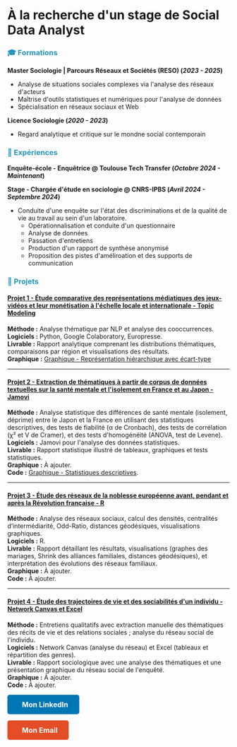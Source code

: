 # À la recherche d'un stage de Social Data Analyst

### <span style="color:#2596BE;">🎓 Formations</span>
**Master Sociologie | Parcours Réseaux et Sociétés (RESO) (_2023 - 2025_)**
- Analyse de situations sociales complexes via l'analyse des réseaux d'acteurs
- Maîtrise d'outils statistiques et numériques pour l'analyse de données
- Spécialisation en réseaux sociaux et Web

**Licence Sociologie (_2020 - 2023_)**
- Regard analytique et critique sur le mondne social contemporain

### <span style="color:#2596BE;">💼 Expériences</span>
**Enquête-école - Enquêtrice
@ Toulouse Tech Transfer (_Octobre 2024 - Maintenant_)**

**Stage - Chargée d'étude en sociologie
@ CNRS-IPBS (_Avril 2024 - Septembre 2024_)**
- Conduite d'une enquête sur l'état des discriminations et de la qualité de vie au travail au sein d'un laboratoire.
  - Opérationnalisation et conduite d'un questionnaire
  - Analyse de données
  - Passation d'entretiens
  - Production d'un rapport de synthèse anonymisé
  - Proposition des pistes d'améliroation et des supports de communication

### <span style="color:#2596BE;">📂 Projets</span>

#### **[Projet 1 - Étude comparative des représentations médiatiques des jeux-vidéos et leur monétisation à l'échelle locale et internationale - Topic Modeling](/mesdocuments/dossier_topicmodeling.pdf)**  
**Méthode :** Analyse thématique par NLP et analyse des cooccurrences.  
**Logiciels :** Python, Google Colaboratory, Europresse.  
**Livrable :** Rapport analytique comprenant les distributions thématiques, comparaisons par région et visualisations des résultats.  
**Graphique :** [Graphique - Représentation hiérarchique avec écart-type](/mesdocuments/representationhierarchique_ecart-type.JPG)

---

#### **[Projet 2 - Extraction de thématiques à partir de corpus de données textuelles sur la santé mentale et l'isolement en France et au Japon - Jamovi](/mesdocuments/dossier_jamovi.pdf)**  
**Méthode :** Analyse statistique des différences de santé mentale (isolement, déprime) entre le Japon et la France en utilisant des statistiques descriptives, des tests de fiabilité (α de Cronbach), des tests de corrélation (χ² et V de Cramer), et des tests d'homogénéité (ANOVA, test de Levene).  
**Logiciels :** Jamovi pour l'analyse des données statistiques.  
**Livrable :** Rapport statistique illustré de tableaux, graphiques et tests statistiques.  
**Graphique :** À ajouter.  
**Code :** [Graphique - Statistiques descriptives](/mesdocuments/statistiquesdescriptives.JPG).  

---

#### **[Projet 3 - Étude des réseaux de la noblesse européenne avant, pendant et après la Révolution française - R](/mesdocuments/dossier_noblesse.pdf)**   
**Méthode :** Analyse des réseaux sociaux, calcul des densités, centralités d’intermédiarité, Odd-Ratio, distances géodésiques, visualisations graphiques.  
**Logiciels :** R.  
**Livrable :** Rapport détaillant les résultats, visualisations (graphes des mariages, Shrink des alliances familiales, distances géodésiques), et interprétation des évolutions des réseaux familiaux.  
**Graphique :** À ajouter.  
**Code :** À ajouter.  

---

#### **[Projet 4 - Étude des trajectoires de vie et des sociabilités d'un individu - Network Canvas et Excel](/mesdocuments/dossier_réseauxpersonnels.pdf)**  
**Méthode :** Entretiens qualitatifs avec extraction manuelle des thématiques des récits de vie et des relations sociales ; analyse du réseau social de l'individu.  
**Logiciels :** Network Canvas (analyse du réseau) et Excel (tableaux et répartition des genres).  
**Livrable :** Rapport sociologique avec une analyse des thématiques et une présentation graphique du réseau social de l'enquêté.  
**Graphique :** À ajouter.  
**Code :** À ajouter.  



<html lang="fr">
<head>
  <meta charset="UTF-8">
  <meta name="viewport" content="width=device-width, initial-scale=1.0">
  <title>Mon Portfolio</title>
  
  <!-- CSS intégré pour les boutons -->
  <style>
    /* Style général des boutons */
    .button {
      display: inline-block;
      padding: 12px 25px;
      font-size: 16px;
      font-weight: bold;
      text-align: center;
      text-decoration: none;
      border-radius: 5px;
      transition: all 0.3s ease;
    }

    /* Style du bouton LinkedIn */
    .button.linkedin {
      background-color: #0077b5; /* Couleur de LinkedIn */
      color: white;
    }

    .button.linkedin:hover {
      background-color: #005f84; /* Couleur plus foncée au survol */
    }

    /* Style du bouton Email */
    .button.email {
      background-color: #e44d26; /* Couleur de l'email */
      color: white;
    }

    .button.email:hover {
      background-color: #b43d19; /* Couleur plus foncée au survol */
    }

    /* Ajouter un peu d'espace entre l'icône et le texte */
    .button i {
      margin-right: 8px;
    }
  </style>
  
</head>
<body>
  <!-- Bouton LinkedIn avec icône -->
  <p><a href="https://www.linkedin.com/in/ma%C3%ABlys-fran%C3%A7ois" class="button linkedin"><i class="fab fa-linkedin"></i> Mon LinkedIn</a></p>
  <!-- Bouton Email avec icône -->
  <p><a href="mailto:maelys.francois31@gmail.com" class="button email"><i class="fas fa-envelope"></i> Mon Email</a></p>
  <!-- Ajouter le lien vers Font Awesome pour les icônes -->
  <script src="https://cdnjs.cloudflare.com/ajax/libs/font-awesome/5.15.3/js/all.min.js"></script>
</body>
</html>
